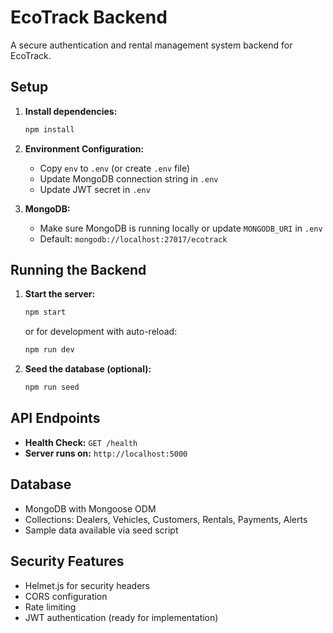 # EcoTrack Backend

A secure authentication and rental management system backend for EcoTrack.

## Setup

1. **Install dependencies:**
   ```bash
   npm install
   ```

2. **Environment Configuration:**
   - Copy `env` to `.env` (or create `.env` file)
   - Update MongoDB connection string in `.env`
   - Update JWT secret in `.env`

3. **MongoDB:**
   - Make sure MongoDB is running locally or update `MONGODB_URI` in `.env`
   - Default: `mongodb://localhost:27017/ecotrack`

## Running the Backend

1. **Start the server:**
   ```bash
   npm start
   ```
   or for development with auto-reload:
   ```bash
   npm run dev
   ```

2. **Seed the database (optional):**
   ```bash
   npm run seed
   ```

## API Endpoints

- **Health Check:** `GET /health`
- **Server runs on:** `http://localhost:5000`

## Database

- MongoDB with Mongoose ODM
- Collections: Dealers, Vehicles, Customers, Rentals, Payments, Alerts
- Sample data available via seed script

## Security Features

- Helmet.js for security headers
- CORS configuration
- Rate limiting
- JWT authentication (ready for implementation)
